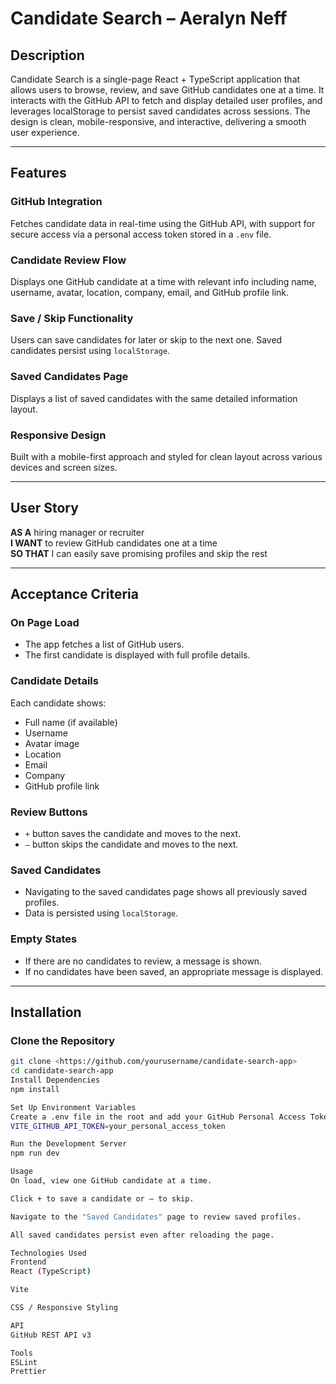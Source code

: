 # Candidate Search – Aeralyn Neff

## Description  
Candidate Search is a single-page React + TypeScript application that allows users to browse, review, and save GitHub candidates one at a time. It interacts with the GitHub API to fetch and display detailed user profiles, and leverages localStorage to persist saved candidates across sessions. The design is clean, mobile-responsive, and interactive, delivering a smooth user experience.

---

## Features  

### GitHub Integration  
Fetches candidate data in real-time using the GitHub API, with support for secure access via a personal access token stored in a `.env` file.

### Candidate Review Flow  
Displays one GitHub candidate at a time with relevant info including name, username, avatar, location, company, email, and GitHub profile link.

### Save / Skip Functionality  
Users can save candidates for later or skip to the next one. Saved candidates persist using `localStorage`.

### Saved Candidates Page  
Displays a list of saved candidates with the same detailed information layout.

### Responsive Design  
Built with a mobile-first approach and styled for clean layout across various devices and screen sizes.

---

## User Story  
**AS A** hiring manager or recruiter  
**I WANT** to review GitHub candidates one at a time  
**SO THAT** I can easily save promising profiles and skip the rest  

---

## Acceptance Criteria  

### On Page Load  
- The app fetches a list of GitHub users.  
- The first candidate is displayed with full profile details.  

### Candidate Details  
Each candidate shows:  
- Full name (if available)  
- Username  
- Avatar image  
- Location  
- Email  
- Company  
- GitHub profile link  

### Review Buttons  
- `+` button saves the candidate and moves to the next.  
- `–` button skips the candidate and moves to the next.  

### Saved Candidates  
- Navigating to the saved candidates page shows all previously saved profiles.  
- Data is persisted using `localStorage`.  

### Empty States  
- If there are no candidates to review, a message is shown.  
- If no candidates have been saved, an appropriate message is displayed.  

---

## Installation  

### Clone the Repository  
```bash
git clone <https://github.com/yourusername/candidate-search-app>
cd candidate-search-app
Install Dependencies
npm install

Set Up Environment Variables
Create a .env file in the root and add your GitHub Personal Access Token:
VITE_GITHUB_API_TOKEN=your_personal_access_token

Run the Development Server
npm run dev

Usage
On load, view one GitHub candidate at a time.

Click + to save a candidate or – to skip.

Navigate to the "Saved Candidates" page to review saved profiles.

All saved candidates persist even after reloading the page.

Technologies Used
Frontend
React (TypeScript)

Vite

CSS / Responsive Styling

API
GitHub REST API v3

Tools
ESLint
Prettier
